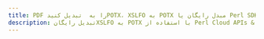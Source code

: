 ---title: PDF را به  تبدیل کنیدPOTX، XSLFO به POTX مبدل رایگان یا Perl SDKdescription: تبدیل رایگانXSLFO به POTX با استفاده از Perl Cloud APIs & SDK همچنین اسناد PDF را در Cloud ایجاد، ویرایش و رندر کنید.---